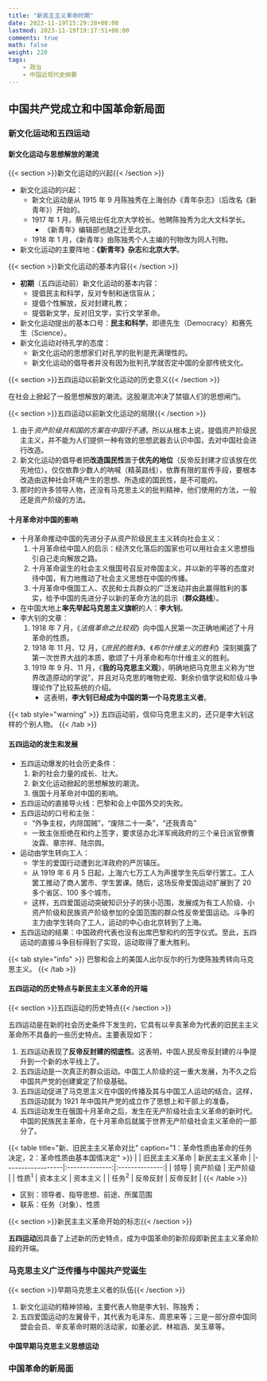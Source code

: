 ```yaml
---
title: "新民主主义革命时期"
date: 2023-11-19T15:29:28+08:00
lastmod: 2023-11-19T19:17:51+08:00
comments: true
math: false
weight: 220
tags:
    - 政治
    - 中国近现代史纲要
---
```


## 中国共产党成立和中国革命新局面

### 新文化运动和五四运动

#### 新文化运动与思想解放的潮流

{{< section >}}新文化运动的兴起{{< /section >}}

- 新文化运动的兴起：
    - 新文化运动是从 1915 年 9 月陈独秀在上海创办《青年杂志》（后改名《新青年》）开始的。
    - 1917 年 1 月，蔡元培出任北京大学校长。他聘陈独秀为北大文科学长。
        - 《新青年》编辑部也随之迁至北京。
    - 1918 年 1 月，《新青年》由陈独秀个人主编的刊物改为同人刊物。
- 新文化运动的主要阵地：**《新青年》杂志**和**北京大学**。

{{< section >}}新文化运动的基本内容{{< /section >}}

- **初期**（五四运动前）新文化运动的基本内容：
    - 提倡民主和科学，反对专制和迷信盲从；
    - 提倡个性解放，反对封建礼教；
    - 提倡新文学，反对旧文学，实行文学革命。
- 新文化运动提出的基本口号：**民主和科学**，即德先生（Democracy）和赛先生（Science）。
- 新文化运动对待孔学的态度：
    - 新文化运动的思想家们对孔学的批判是充满理性的。
    - 新文化运动的倡导者并没有因为批判孔学就否定中国的全部传统文化。

{{< section >}}五四运动以前新文化运动的历史意义{{< /section >}}

在社会上掀起了一股思想解放的潮流。这股潮流冲决了禁锢人们的思想闸门。

{{< section >}}五四运动以前新文化运动的局限{{< /section >}}

1. 由于*资产阶级共和国的方案在中国行不通*，所以从根本上说，提倡资产阶级民主主义，并不能为人们提供一种有效的思想武器去认识中国，去对中国社会进行改造。
2. 新文化运动的倡导者把**改造国民性**置于**优先的地位**（反帝反封建才应该放在优先地位）。仅仅依靠少数人的呐喊（精英路线），依靠有限的宣传手段，要根本改造由这种社会环境产生的思想、所造成的国民性，是不可能的。
3. 那时的许多领导人物，还没有马克思主义的批判精神，他们使用的方法，一般还是资产阶级的方法。

#### 十月革命对中国的影响

- 十月革命推动中国的先进分子从资产阶级民主主义转向社会主义：
    1. 十月革命给中国人的启示：经济文化落后的国家也可以用社会主义思想指引自己走向解放之路。
    2. 十月革命诞生的社会主义俄国号召反对帝国主义，并以新的平等的态度对待中国，有力地推动了社会主义思想在中国的传播。
    3. 十月革命中俄国工人、农民和士兵群众的广泛发动并由此赢得胜利的事实，给予中国的先进分子以新的革命方法的启示（**群众路线**）。
- 在中国大地上**率先举起马克思主义旗帜**的人：**李大钊**。
- 李大钊的文章：
    1. 1918 年 7 月，《*法俄革命之比较观*》向中国人民第一次正确地阐述了十月革命的性质。
    2. 1918 年 11 月、12 月，《*庶民的胜利*》、《*布尔什维主义的胜利*》深刻揭露了第一次世界大战的本质，歌颂了十月革命和布尔什维主义的胜利。
    3. 1919 年 9 月、11 月，《**我的马克思主义观**》，明确地把马克思主义称为“世界改造原动的学说”，并且对马克思的唯物史观、剩余价值学说和阶级斗争理论作了比较系统的介绍。
        - 这表明，**李大钊已经成为中国的第一个马克思主义者**。

{{< tab style="warning" >}}
五四运动前，信仰马克思主义的，还只是李大钊这样的个别人物。
{{< /tab >}}

#### 五四运动的发生和发展

- 五四运动爆发的社会历史条件：
    1. 新的社会力量的成长、壮大。
    2. 新文化运动掀起的思想解放的潮流。
    3. 俄国十月革命对中国的影响。
- 五四运动的直接导火线：巴黎和会上中国外交的失败。
- 五四运动的口号和主张：
    - “外争主权，内除国贼”，“废除二十一条”，“还我青岛”
    - 一致主张拒绝在和约上签字，要求惩办北洋军阀政府的三个亲日派官僚曹汝霖、章宗祥、陆宗舆。
-  运动由学生转向工人：
    - 学生的爱国行动遭到北洋政府的严厉镇压。
    - 从 1919 年 6 月 5 日起，上海六七万工人为声援学生先后举行罢工。工人罢工推动了商人罢市、学生罢课。随后，这场反帝爱国运动扩展到了 20 多个省区、100 多个城市。
    - 这样，五四爱国运动突破知识分子的狭小范围，发展成为有工人阶级、小资产阶级和民族资产阶级参加的全国范围的群众性反帝爱国运动。斗争的主力由学生转向了工人，运动的中心由北京转到了上海。
- 五四运动的结果：中国政府代表也没有出席巴黎和约的签字仪式。至此，五四运动的直接斗争目标得到了实现，运动取得了重大胜利。

{{< tab style="info" >}}
巴黎和会上的美国人出尔反尔的行为使陈独秀转向马克思主义。
{{< /tab >}}

#### 五四运动的历史特点与新民主主义革命的开端

{{< section >}}五四运动的历史特点{{< /section >}}

五四运动是在新的社会历史条件下发生的，它具有以辛亥革命为代表的旧民主主义革命所不具备的一些历史特点。主要表现如下：

1. 五四运动表现了**反帝反封建的彻底性**。这表明，中国人民反帝反封建的斗争提升到一个新的水平线上了。
2. 五四运动是一次真正的群众运动。中国工人阶级的这一重大发展，为不久之后中国共产党的创建奠定了阶级基础。
3. 五四运动促进了马克思主义在中国的传播及其与中国工人运动的结合。这样，五四运动就为 1921 年中国共产党的成立作了思想上和干部上的准备。
4. 五四运动发生在俄国十月革命之后，发生在无产阶级社会主义革命的新时代。中国的民族民主革命，在十月革命后就属于世界无产阶级社会主义革命的一部分了。

{{< table title="新、旧民主主义革命对比" caption="1：革命性质由革命的任务决定，2：革命性质由基本国情决定" >}}
|                  | 旧民主主义革命 | 新民主主义革命 |
|------------------|:--------------:|:--------------:|
| 领导             |    资产阶级    |    无产阶级    |
| 性质<sup>1</sup> |    资本主义    |    资本主义    |
| 任务<sup>2</sup> |    反帝反封    |    反帝反封    |
{{< /table >}}

- 区别：领导者、指导思想、前途、所属范围
- 联系：任务（对象）、性质

{{< section >}}新民主主义革命开始的标志{{< /section >}}

**五四运动**因具备了上述新的历史特点，成为中国革命的新阶段即新民主主义革命阶段的开端。

### 马克思主义广泛传播与中国共产党诞生

{{< section >}}早期马克思主义者的队伍{{< /section >}}

1. 新文化运动的精神领袖，主要代表人物是李大钊、陈独秀；
2. 五四爱国运动的左翼骨干，其代表为毛泽东、周恩来等；三是一部分原中国同盟会会员、辛亥革命时期的活动家，如董必武、林祖涵、吴玉章等。

#### 中国早期马克思主义思想运动

### 中国革命的新局面



